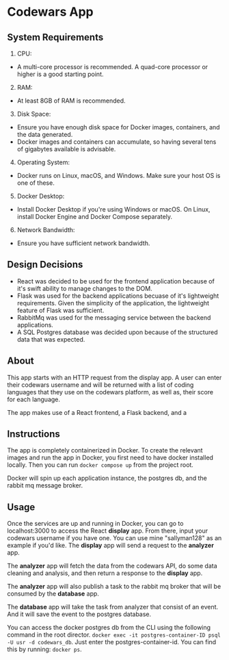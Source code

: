# Codewars App

## System Requirements
1. CPU:
 - A multi-core processor is recommended. A quad-core processor or higher is a good starting point.
2. RAM:
 - At least 8GB of RAM is recommended.
3. Disk Space:
 - Ensure you have enough disk space for Docker images, containers, and the data generated.
 - Docker images and containers can accumulate, so having several tens of gigabytes available is advisable.
4. Operating System:
 - Docker runs on Linux, macOS, and Windows. Make sure your host OS is one of these.
5. Docker Desktop:
 - Install Docker Desktop if you're using Windows or macOS. On Linux, install Docker Engine and Docker Compose separately.
6. Network Bandwidth:
 - Ensure you have sufficient network bandwidth.

## Design Decisions
- React was decided to be used for the frontend application because of it's swift ability to manage changes to the DOM.
- Flask was used for the backend applications becuase of it's lightweight requirements. Given the simplicity of the application, the lightweight feature of Flask was sufficient.
- RabbitMq was used for the messaging service between the backend applications.
- A SQL Postgres database was decided upon because of the structured data that was expected.

## About
This app starts with an HTTP request from the display app. A user can enter their codewars username and will be returned with a list of coding languages that they use on the codewars platform, as well as, their score for each language.

The app makes use of a React frontend, a Flask backend, and a

## Instructions
The app is completely containerized in Docker. To create the relevant images and run the app in Docker, you first need to have docker installed locally. Then you can run `docker compose up` from the project root.

Docker will spin up each application instance, the postgres db, and the rabbit mq message broker.

## Usage
Once the services are up and running in Docker, you can go to localhost:3000 to access the React **display** app. From there, input your codewars username if you have one. You can use mine "sallyman128" as an example if you'd like. The **display** app will send a request to the **analyzer** app. 

The **analyzer** app will fetch the data from the codewars API, do some data cleaning and analysis, and then return a response to the **display** app.

The **analyzer** app will also publish a task to the rabbit mq broker that will be consumed by the **database** app.

The **database** app will take the task from analyzer that consist of an event. And it will save the event to the postgres database.

You can access the docker postgres db from the CLI using the following command in the root director. `docker exec -it postgres-container-ID psql -U usr -d codewars_db`. Just enter the postgres-container-id. You can find this by running: `docker ps`.